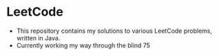 # LeetCode
- This repository contains my solutions to various LeetCode problems, written in Java.
- Currently working my way through the blind 75
